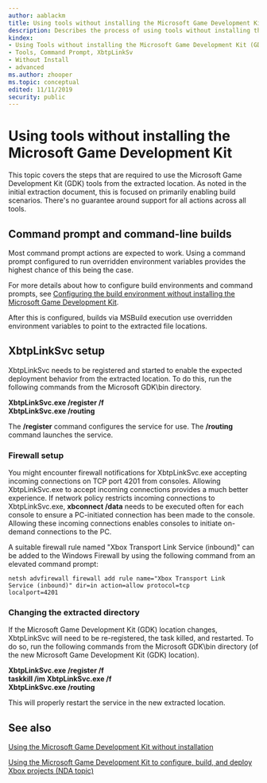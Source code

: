 ```yaml
---
author: aablackm
title: Using tools without installing the Microsoft Game Development Kit (GDK)
description: Describes the process of using tools without installing the Microsoft Game Development Kit (GDK).
kindex:
- Using Tools without installing the Microsoft Game Development Kit (GDK)
- Tools, Command Prompt, XbtpLinkSv
- Without Install
- advanced
ms.author: zhooper
ms.topic: conceptual
edited: 11/11/2019
security: public
---
```


# Using tools without installing the Microsoft Game Development Kit
   
  
This topic covers the steps that are required to use the Microsoft Game Development Kit (GDK) tools from the extracted location. As noted in the initial extraction document, this is focused on primarily enabling build scenarios. There's no guarantee around support for all actions across all tools.

## Command prompt and command-line builds

Most command prompt actions are expected to work. Using a command prompt configured to run overridden environment variables provides the highest chance of this being the case.

For more details about how to configure build environments and command prompts, see [Configuring the build environment without installing the Microsoft Game Development Kit](build-environment-withoutinstall.md). 

After this is configured, builds via MSBuild execution use overridden environment variables to point to the extracted file locations.

## XbtpLinkSvc setup

XbtpLinkSvc needs to be registered and started to enable the expected deployment behavior from the extracted location. To do this, run the following commands from the Microsoft GDK\bin directory.

**XbtpLinkSvc.exe /register /f**  
**XbtpLinkSvc.exe /routing**  

The **/register** command configures the service for use. The **/routing** command launches the service.

### Firewall setup

You might encounter firewall notifications for XbtpLinkSvc.exe accepting incoming connections on TCP port 4201 from consoles. Allowing XbtpLinkSvc.exe to accept incoming connections provides a much better experience. If network policy restricts incoming connections to XbtpLinkSvc.exe, **xbconnect /data** needs to be executed often for each console to ensure a PC-initiated connection has been made to the console. Allowing these incoming connections enables consoles to initiate on-demand connections to the PC.

A suitable firewall rule named "Xbox Transport Link Service (inbound)" can be added to the Windows Firewall by using the following command from an elevated command prompt:

<code>netsh advfirewall firewall add rule name="Xbox Transport Link Service (inbound)" dir=in action=allow protocol=tcp localport=4201</code>

### Changing the extracted directory

If the Microsoft Game Development Kit (GDK) location changes, XbtpLinkSvc will need to be re-registered, the task killed, and restarted. To do so, run the following commands from the Microsoft GDK\bin directory (of the new Microsoft Game Development Kit (GDK) location).

**XbtpLinkSvc.exe /register /f**  
**taskkill /im XbtpLinkSvc.exe /f**  
**XbtpLinkSvc.exe /routing**  

This will properly restart the service in the new extracted location.

## See also

[Using the Microsoft Game Development Kit without installation](gc-usingwithoutinstall-toc.md)

[Using the Microsoft Game Development Kit to configure, build, and deploy Xbox projects (NDA topic)](../usinggsdk/gc-usinggsdk-toc.md)